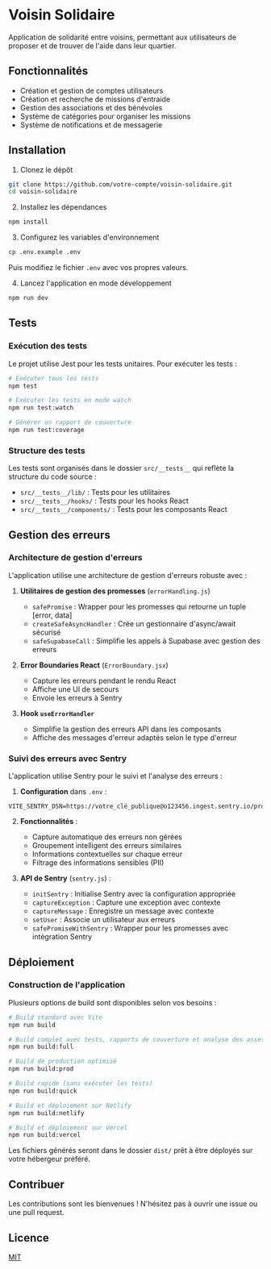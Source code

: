 # Voisin Solidaire

Application de solidarité entre voisins, permettant aux utilisateurs de proposer et de trouver de l'aide dans leur quartier.

## Fonctionnalités

- Création et gestion de comptes utilisateurs
- Création et recherche de missions d'entraide
- Gestion des associations et des bénévoles
- Système de catégories pour organiser les missions
- Système de notifications et de messagerie

## Installation

1. Clonez le dépôt
```bash
git clone https://github.com/votre-compte/voisin-solidaire.git
cd voisin-solidaire
```

2. Installez les dépendances
```bash
npm install
```

3. Configurez les variables d'environnement
```bash
cp .env.example .env
```
Puis modifiez le fichier `.env` avec vos propres valeurs.

4. Lancez l'application en mode développement
```bash
npm run dev
```

## Tests

### Exécution des tests

Le projet utilise Jest pour les tests unitaires. Pour exécuter les tests :

```bash
# Exécuter tous les tests
npm test

# Exécuter les tests en mode watch
npm run test:watch

# Générer un rapport de couverture
npm run test:coverage
```

### Structure des tests

Les tests sont organisés dans le dossier `src/__tests__` qui reflète la structure du code source :

- `src/__tests__/lib/` : Tests pour les utilitaires
- `src/__tests__/hooks/` : Tests pour les hooks React
- `src/__tests__/components/` : Tests pour les composants React

## Gestion des erreurs

### Architecture de gestion d'erreurs

L'application utilise une architecture de gestion d'erreurs robuste avec :

1. **Utilitaires de gestion des promesses** (`errorHandling.js`)
   - `safePromise` : Wrapper pour les promesses qui retourne un tuple [error, data]
   - `createSafeAsyncHandler` : Crée un gestionnaire d'async/await sécurisé
   - `safeSupabaseCall` : Simplifie les appels à Supabase avec gestion des erreurs

2. **Error Boundaries React** (`ErrorBoundary.jsx`)
   - Capture les erreurs pendant le rendu React
   - Affiche une UI de secours
   - Envoie les erreurs à Sentry

3. **Hook `useErrorHandler`**
   - Simplifie la gestion des erreurs API dans les composants
   - Affiche des messages d'erreur adaptés selon le type d'erreur

### Suivi des erreurs avec Sentry

L'application utilise Sentry pour le suivi et l'analyse des erreurs :

1. **Configuration** dans `.env` :
```
VITE_SENTRY_DSN=https://votre_clé_publique@o123456.ingest.sentry.io/projet_id
```

2. **Fonctionnalités** :
   - Capture automatique des erreurs non gérées
   - Groupement intelligent des erreurs similaires
   - Informations contextuelles sur chaque erreur
   - Filtrage des informations sensibles (PII)

3. **API de Sentry** (`sentry.js`) :
   - `initSentry` : Initialise Sentry avec la configuration appropriée
   - `captureException` : Capture une exception avec contexte
   - `captureMessage` : Enregistre un message avec contexte
   - `setUser` : Associe un utilisateur aux erreurs
   - `safePromiseWithSentry` : Wrapper pour les promesses avec intégration Sentry

## Déploiement

### Construction de l'application

Plusieurs options de build sont disponibles selon vos besoins :

```bash
# Build standard avec Vite
npm run build

# Build complet avec tests, rapports de couverture et analyse des assets
npm run build:full

# Build de production optimisé
npm run build:prod

# Build rapide (sans exécuter les tests)
npm run build:quick

# Build et déploiement sur Netlify
npm run build:netlify

# Build et déploiement sur Vercel
npm run build:vercel
```

Les fichiers générés seront dans le dossier `dist/` prêt à être déployés sur votre hébergeur préféré.

## Contribuer

Les contributions sont les bienvenues ! N'hésitez pas à ouvrir une issue ou une pull request.

## Licence

[MIT](LICENSE)
